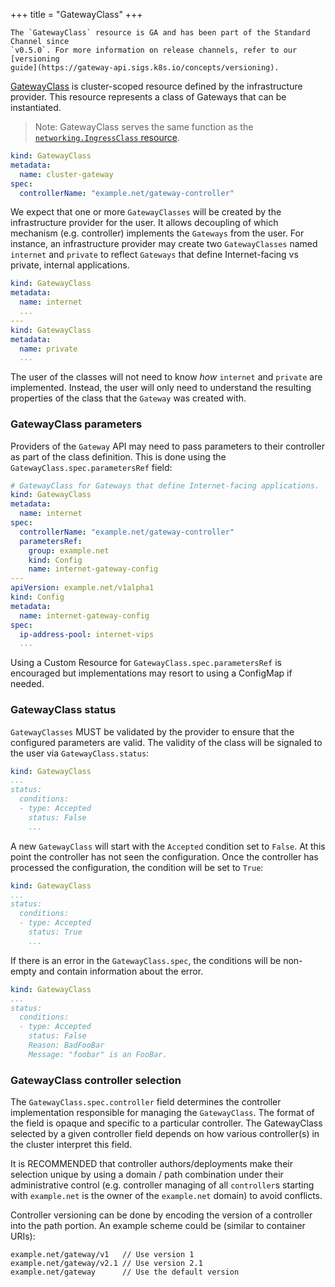+++
title = "GatewayClass"
+++


    The `GatewayClass` resource is GA and has been part of the Standard Channel since
    `v0.5.0`. For more information on release channels, refer to our [versioning
    guide](https://gateway-api.sigs.k8s.io/concepts/versioning).

[GatewayClass][gatewayclass] is cluster-scoped resource defined by the
infrastructure provider. This resource represents a class of Gateways that can
be instantiated.

> Note: GatewayClass serves the same function as the
> [`networking.IngressClass` resource][ingress-class-api].

```yaml
kind: GatewayClass
metadata:
  name: cluster-gateway
spec:
  controllerName: "example.net/gateway-controller"
```

We expect that one or more `GatewayClasses` will be created by the
infrastructure provider for the user. It allows decoupling of which mechanism
(e.g. controller) implements the `Gateways` from the user. For instance, an
infrastructure provider may create two `GatewayClasses` named `internet` and
`private` to reflect `Gateways` that define Internet-facing vs private, internal
applications.

```yaml
kind: GatewayClass
metadata:
  name: internet
  ...
---
kind: GatewayClass
metadata:
  name: private
  ...
```

The user of the classes will not need to know *how* `internet` and `private` are
implemented. Instead, the user will only need to understand the resulting
properties of the class that the `Gateway` was created with.

### GatewayClass parameters

Providers of the `Gateway` API may need to pass parameters to their controller
as part of the class definition. This is done using the
`GatewayClass.spec.parametersRef` field:

```yaml
# GatewayClass for Gateways that define Internet-facing applications.
kind: GatewayClass
metadata:
  name: internet
spec:
  controllerName: "example.net/gateway-controller"
  parametersRef:
    group: example.net
    kind: Config
    name: internet-gateway-config
---
apiVersion: example.net/v1alpha1
kind: Config
metadata:
  name: internet-gateway-config
spec:
  ip-address-pool: internet-vips
  ...
```

Using a Custom Resource for `GatewayClass.spec.parametersRef` is encouraged
but implementations may resort to using a ConfigMap if needed.

### GatewayClass status

`GatewayClasses` MUST be validated by the provider to ensure that the configured
parameters are valid. The validity of the class will be signaled to the user via
`GatewayClass.status`:

```yaml
kind: GatewayClass
...
status:
  conditions:
  - type: Accepted
    status: False
    ...
```

A new `GatewayClass` will start with the `Accepted` condition set to
`False`. At this point the controller has not seen the configuration. Once the
controller has processed the configuration, the condition will be set to
`True`:

```yaml
kind: GatewayClass
...
status:
  conditions:
  - type: Accepted
    status: True
    ...
```

If there is an error in the `GatewayClass.spec`, the conditions will be
non-empty and contain information about the error.

```yaml
kind: GatewayClass
...
status:
  conditions:
  - type: Accepted
    status: False
    Reason: BadFooBar
    Message: "foobar" is an FooBar.
```

### GatewayClass controller selection

The `GatewayClass.spec.controller` field determines the controller implementation
responsible for managing the `GatewayClass`. The format of the field is opaque
and specific to a particular controller. The GatewayClass selected by a given
controller field depends on how various controller(s) in the cluster interpret
this field.

It is RECOMMENDED that controller authors/deployments make their selection
unique by using a domain / path combination under their administrative control
(e.g. controller managing of all `controller`s starting with `example.net` is the
owner of the `example.net` domain) to avoid conflicts.

Controller versioning can be done by encoding the version of a controller into
the path portion. An example scheme could be (similar to container URIs):

```text
example.net/gateway/v1   // Use version 1
example.net/gateway/v2.1 // Use version 2.1
example.net/gateway      // Use the default version
```

[gatewayclass]: https://gateway-api.sigs.k8s.io/reference/1.3/spec/#gatewayclass
[ingress-class-api]: https://kubernetes.io/docs/concepts/services-networking/ingress/#ingress-class
